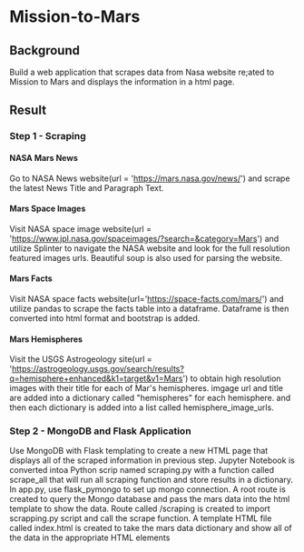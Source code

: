 # Mission-to-Mars

## Background
Build a web application that scrapes data from Nasa website re;ated to Mission to Mars and displays the information in a html page.

## Result
### Step 1 - Scraping
#### NASA Mars News 
Go to NASA News website(url = 'https://mars.nasa.gov/news/') and scrape the latest News Title and Paragraph Text.


#### Mars Space Images 
Visit NASA space image website(url = 'https://www.jpl.nasa.gov/spaceimages/?search=&category=Mars') and utilize Splinter to navigate the NASA website and look for the full resolution featured images urls. 
Beautiful soup is also used for parsing the website.

#### Mars Facts
Visit NASA space facts website(url='https://space-facts.com/mars/') and utilize pandas to scrape the facts table into a dataframe. Dataframe is then converted into html format and bootstrap is added.

#### Mars Hemispheres
Visit the USGS Astrogeology site(url = 'https://astrogeology.usgs.gov/search/results?q=hemisphere+enhanced&k1=target&v1=Mars') to obtain high resolution images with their title for each of Mar's hemispheres. 
imgage url and title are added into a dictionary called "hemispheres" for each hemisphere. and then each dictionary is added into a list called 
hemisphere_image_urls.


### Step 2 - MongoDB and Flask Application
Use MongoDB with Flask templating to create a new HTML page that displays all of the scraped information in previous step.
Jupyter Notebook is converted intoa Python scrip named scraping.py with a function called scrape_all that will run all scraping function and store results in a dictionary.
In app.py, use flask_pymongo to set up mongo connection.
A root route is created to query the Mongo database and pass the mars data into the html template to show the data.
Route called /scraping is created to import scrapping.py script and call the scrape function.
A template HTML file called index.html is created to take the mars data dictionary and show all of the data in the appropriate HTML elements
